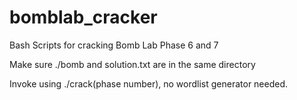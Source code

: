 # bomblab_cracker
Bash Scripts for cracking Bomb Lab Phase 6 and 7

Make sure ./bomb and solution.txt are in the same directory

Invoke using ./crack(phase number), no wordlist generator needed.
